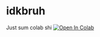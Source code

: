 # idkbruh
Just sum colab shi
<a target="_blank" href="https://colab.research.google.com/github/Akeneru/idkbruh/blob/main/anythingv4.5.ipynb-1.txt">
  <img src="https://colab.research.google.com/assets/colab-badge.svg" alt="Open In Colab"/>
</a>
